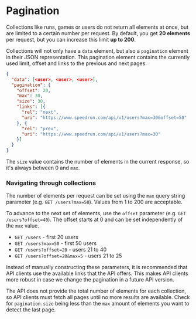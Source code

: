 # Pagination

Collections like runs, games or users do not return all elements at once, but are limited to a
certain number per request. By default, you get **20 elements** per request, but you can increase
this limit **up to 200**.

Collections will not only have a ``data`` element, but also a ``pagination`` element in their JSON
representation. This pagination element contains the currently used limit, offset and links to the
previous and next pages.

```json
{
  "data": [<user>, <user>, <user>],
  "pagination": {
    "offset": 20,
    "max": 30,
    "size": 30,
    "links": [{
      "rel": "next",
      "uri": "https://www.speedrun.com/api/v1/users?max=30&offset=50"
    }, {
      "rel": "prev",
      "uri": "https://www.speedrun.com/api/v1/users?max=30"
    }]
  }
}
```

The ``size`` value contains the number of elements in the current response, so it's always between
0 and ``max``.

### Navigating through collections

The number of elements per request can be set using the ``max`` query string parameter (e.g.
``GET /users?max=50``). Values from 1 to 200 are acceptable.

To advance to the next set of elements, use the ``offset`` parameter (e.g. ``GET /users?offset=40``).
The offset starts at 0 and can be set independently of the ``max`` value.

* ``GET /users`` - first 20 users
* ``GET /users?max=50`` - first 50 users
* ``GET /users?offset=20`` - users 21 to 40
* ``GET /users?offset=20&max=5`` - users 21 to 25

Instead of manually constructing these parameters, it is recommended that API clients use the
available links that the API offers. This makes API clients more robust in case we change the
pagination in a future API version.

The API does not provide the total number of elements for each collection, so API clients must fetch
all pages until no more results are available. Check for ``pagination.size`` being less than the
``max`` amount of elements you want to detect the last page.
